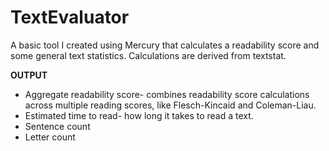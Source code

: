 # TextEvaluator
A basic tool I created using Mercury that calculates a readability score and some general text statistics. Calculations are derived from textstat. 


__OUTPUT__

- Aggregate readability score- combines readability score calculations across multiple reading scores, like Flesch-Kincaid and Coleman-Liau.
- Estimated time to read- how long it takes to read a text.
- Sentence count
- Letter count
